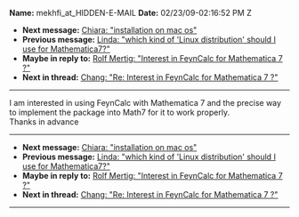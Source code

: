 **Name:** mekhfi_at_HIDDEN-E-MAIL
**Date:** 02/23/09-02:16:52 PM Z

  - **Next message:** [Chiara: "installation on mac os"](0549.html)
  - **Previous message:** [Linda: "which kind of 'Linux distribution'
    should I use for Mathematica7?"](0547.html)
  - **Maybe in reply to:** [Rolf Mertig: "Interest in FeynCalc for
    Mathematica 7 ?"](0518.html)
  - **Next in thread:** [Chang: "Re: Interest in FeynCalc for
    Mathematica 7 ?"](0554.html)

-----

I am interested in using FeynCalc with Mathematica 7 and the precise way
to implement the package into Math7 for it to work properly.  
Thanks in advance  

-----

  - **Next message:** [Chiara: "installation on mac os"](0549.html)
  - **Previous message:** [Linda: "which kind of 'Linux distribution'
    should I use for Mathematica7?"](0547.html)
  - **Maybe in reply to:** [Rolf Mertig: "Interest in FeynCalc for
    Mathematica 7 ?"](0518.html)
  - **Next in thread:** [Chang: "Re: Interest in FeynCalc for
    Mathematica 7 ?"](0554.html)

-----

